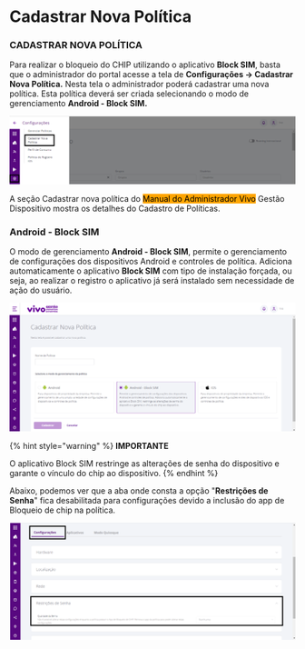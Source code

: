 # Cadastrar Nova Política

### CADASTRAR NOVA POLÍTICA <a href="#_heading-h.4d34og8" id="_heading-h.4d34og8"></a>

Para realizar o bloqueio do CHIP utilizando o aplicativo **Block SIM**, basta que o administrador do portal acesse a tela de **Configurações -> Cadastrar Nova Política.** Nesta tela o administrador poderá cadastrar uma nova política. Esta política deverá ser criada selecionando o modo de gerenciamento **Android - Block SIM.**

![](<../../../.gitbook/assets/2 (9).png>)

A seção Cadastrar nova política do <mark style="background-color:orange;">Manual do Administrador Vivo</mark> Gestão Dispositivo mostra os detalhes do Cadastro de Políticas.

### Android - Block SIM <a href="#_heading-h.cdgsk02n5ih4" id="_heading-h.cdgsk02n5ih4"></a>

O modo de gerenciamento **Android - Block SIM**, permite o gerenciamento de configurações dos dispositivos Android e controles de política. Adiciona automaticamente o aplicativo **Block SIM** com tipo de instalação forçada, ou seja, ao realizar o registro o aplicativo já será instalado sem necessidade de ação do usuário.

![](<../../../.gitbook/assets/3 (6).png>)

{% hint style="warning" %}
**IMPORTANTE**

O aplicativo Block SIM restringe as alterações de senha do dispositivo e garante o vínculo do chip ao dispositivo.
{% endhint %}

Abaixo, podemos ver que a aba onde consta a opção "**Restrições de Senha**" fica desabilitada para configurações devido a inclusão do app de Bloqueio de chip na política.

![](<../../../.gitbook/assets/4 (6).png>)
